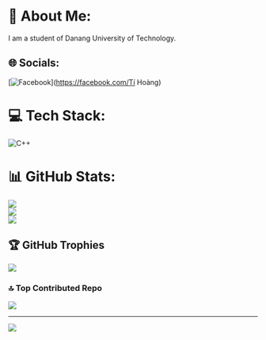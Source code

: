 # 💫 About Me:
I am a student of Danang University of Technology.


## 🌐 Socials:
[![Facebook](https://img.shields.io/badge/Facebook-%231877F2.svg?logo=Facebook&logoColor=white)](https://facebook.com/Tí Hoàng) 

# 💻 Tech Stack:
![C++](https://img.shields.io/badge/c++-%2300599C.svg?style=for-the-badge&logo=c%2B%2B&logoColor=white)
# 📊 GitHub Stats:
![](https://github-readme-stats.vercel.app/api?username=TrisMinh&theme=dark&hide_border=false&include_all_commits=true&count_private=false)<br/>
![](https://github-readme-streak-stats.herokuapp.com/?user=TrisMinh&theme=dark&hide_border=false)<br/>
![](https://github-readme-stats.vercel.app/api/top-langs/?username=TrisMinh&theme=dark&hide_border=false&include_all_commits=true&count_private=false&layout=compact)

## 🏆 GitHub Trophies
![](https://github-profile-trophy.vercel.app/?username=TrisMinh&theme=radical&no-frame=false&no-bg=true&margin-w=4)

### 🔝 Top Contributed Repo
![](https://github-contributor-stats.vercel.app/api?username=TrisMinh&limit=5&theme=dark&combine_all_yearly_contributions=true)

---
[![](https://visitcount.itsvg.in/api?id=TrisMinh&icon=0&color=0)](https://visitcount.itsvg.in)

<!-- Proudly created with GPRM ( https://gprm.itsvg.in ) -->